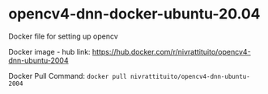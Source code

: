 # opencv4-dnn-docker-ubuntu-20.04
Docker file for setting up opencv

Docker image - hub link:
  https://hub.docker.com/r/nivrattituito/opencv4-dnn-ubuntu-2004
  
 Docker Pull Command:
  `docker pull nivrattituito/opencv4-dnn-ubuntu-2004`
